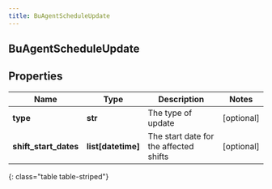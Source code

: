 ```yaml
---
title: BuAgentScheduleUpdate
---
```

## BuAgentScheduleUpdate

## Properties

|Name | Type | Description | Notes|
|------------ | ------------- | ------------- | -------------|
| **type** | **str** | The type of update | [optional] |
| **shift_start_dates** | **list[datetime]** | The start date for the affected shifts | [optional] |
{: class="table table-striped"}



